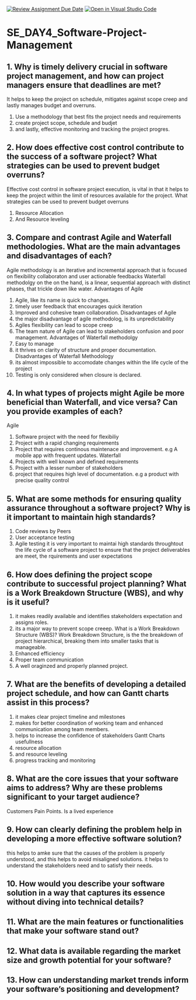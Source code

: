 [![Review Assignment Due Date](https://classroom.github.com/assets/deadline-readme-button-22041afd0340ce965d47ae6ef1cefeee28c7c493a6346c4f15d667ab976d596c.svg)](https://classroom.github.com/a/9pw6JKcu)
[![Open in Visual Studio Code](https://classroom.github.com/assets/open-in-vscode-2e0aaae1b6195c2367325f4f02e2d04e9abb55f0b24a779b69b11b9e10269abc.svg)](https://classroom.github.com/online_ide?assignment_repo_id=15714278&assignment_repo_type=AssignmentRepo)
# SE_DAY4_Software-Project-Management
## 1. Why is timely delivery crucial in software project management, and how can project managers ensure that deadlines are met?
It helps to keep the project on schedule, mitigates against scope creep and lastly manages budget and overruns. 
1. Use a methodology that best fits the project needs and requirements
2. create project scope, schedule and budjet
3. and lastly,  effective monitoring and tracking the project progres.

## 2. How does effective cost control contribute to the success of a software project? What strategies can be used to prevent budget overruns?
Effective cost control in software project execution, is vital in that it helps to keep the project within the limit of resources available for the project.
What strategies can be used to prevent budget overruns
1. Resource Allocation
2. And Resource leveling
   
## 3. Compare and contrast Agile and Waterfall methodologies. What are the main advantages and disadvantages of each?
Agile methodology is an iterative and incremental approach that is focused on flexibility collaboraton and user actionable feedbacks
Waterfall methodolgy on the on the hand, is a linear, sequential approach with distinct phases, that trickle down like water.
    Advantages of Agile
1. Agile, like its name is quick to changes.
2. timely user feedback that encourages quick iteration
3. Improved and cohesive team collaboration.
    Disadvantages of Agile
1. the major disadvantage of agile methodolog, is its unpredictability
2. Agiles flexibility can lead to scope creep
3. The team nature of Agile can lead to stakeholders confusion and poor management.
   Advantages of Waterfall methodolgy
1. Easy to manage
2. it thrives on clarity of structure and proper documentation.
   Disadvantages of Waterfall Methodology
1. its almost impossible to accomodate changes within the life cycle of the project
2. Testing is only considered when closure is declared.

## 4. In what types of projects might Agile be more beneficial than Waterfall, and vice versa? Can you provide examples of each?
Agile
1. Software project with the need for flexibiliy
2. Project with a rapid changing requirements
3. Project that requires continous maintenace and improvement.
   e.g A mobile app with frequent updates.
Waterfall
1. Projects with well known and defined requirements
2. Project with a lesser number of stakeholders
3. project that requires high level of documentation.
   e.g a product with precise quality control
   
## 5. What are some methods for ensuring quality assurance throughout a software project? Why is it important to maintain high standards?
1. Code reviews by Peers
2. User acceptance testing
3. Agile testing
it is very important to maintai high standards throughtout the life cycle of a software project to ensure that the project deliverables are meet, the rquirements and user expectations

## 6. How does defining the project scope contribute to successful project planning? What is a Work Breakdown Structure (WBS), and why is it useful?
1. it makes readily available  and identifies stakeholders expectation and assigns roles.
2. its a major way to prevent scope creeep.
What is a Work Breakdown Structure (WBS)?
Work Breakdown Structure, is the the breakdown of project hierarchical, breaking them into smaller tasks that is manageable.
1. Enhanced efficiency
2. Proper team communication
3. A well oraginzed and properly planned project.

## 7. What are the benefits of developing a detailed project schedule, and how can Gantt charts assist in this process?
1. it makes clear project timeline and milestones
2. makes for better coordination of working team and enhanced communication among team members.
3. helps to increase the confidence of stakeholders
   Gantt Charts usefullness
1. resource allocation
2. and resource leveling
3. progress tracking and monitoring

## 8. What are the core issues that your software aims to address? Why are these problems significant to your target audience?
Customers Pain Points.
Is a lived experience

## 9. How can clearly defining the problem help in developing a more effective software solution?
this helps to amke sure that the causes of the problem is properly understood, and this helps to avoid misaligned solutions. 
it helps to understand the stakeholders need and to satisfy their needs.

## 10. How would you describe your software solution in a way that captures its essence without diving into technical details?

## 11. What are the main features or functionalities that make your software stand out?

## 12. What data is available regarding the market size and growth potential for your software?

## 13. How can understanding market trends inform your software’s positioning and development?
